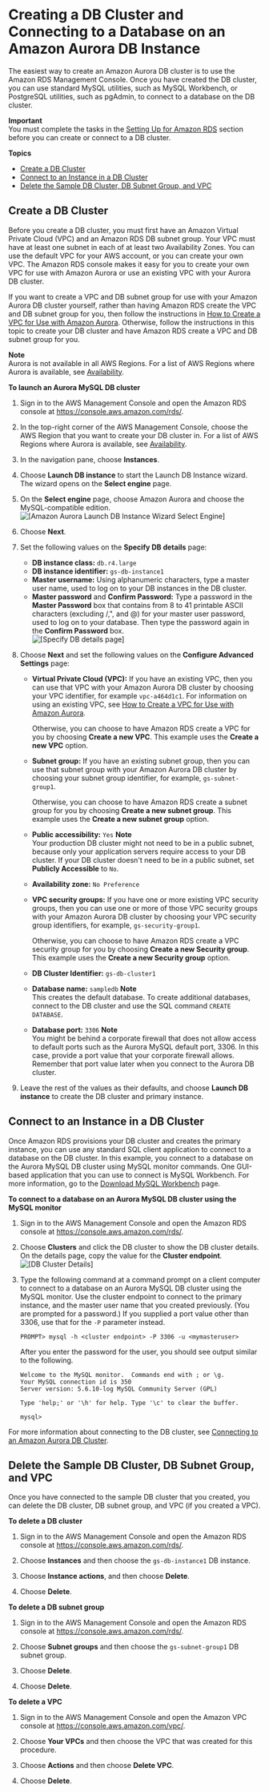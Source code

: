 # Creating a DB Cluster and Connecting to a Database on an Amazon Aurora DB Instance<a name="CHAP_GettingStarted.CreatingConnecting.Aurora"></a>

The easiest way to create an Amazon Aurora DB cluster is to use the Amazon RDS Management Console\. Once you have created the DB cluster, you can use standard MySQL utilities, such as MySQL Workbench, or PostgreSQL utilities, such as pgAdmin, to connect to a database on the DB cluster\.

**Important**  
You must complete the tasks in the [Setting Up for Amazon RDS](CHAP_SettingUp.md) section before you can create or connect to a DB cluster\.

**Topics**
+ [Create a DB Cluster](#CHAP_GettingStarted.Aurora.CreateDBCluster)
+ [Connect to an Instance in a DB Cluster](#CHAP_GettingStarted.Aurora.Connect)
+ [Delete the Sample DB Cluster, DB Subnet Group, and VPC](#CHAP_GettingStarted.Deleting.Aurora)

## Create a DB Cluster<a name="CHAP_GettingStarted.Aurora.CreateDBCluster"></a>

Before you create a DB cluster, you must first have an Amazon Virtual Private Cloud \(VPC\) and an Amazon RDS DB subnet group\. Your VPC must have at least one subnet in each of at least two Availability Zones\. You can use the default VPC for your AWS account, or you can create your own VPC\. The Amazon RDS console makes it easy for you to create your own VPC for use with Amazon Aurora or use an existing VPC with your Aurora DB cluster\.

If you want to create a VPC and DB subnet group for use with your Amazon Aurora DB cluster yourself, rather than having Amazon RDS create the VPC and DB subnet group for you, then follow the instructions in [How to Create a VPC for Use with Amazon Aurora](Aurora.CreateVPC.md)\. Otherwise, follow the instructions in this topic to create your DB cluster and have Amazon RDS create a VPC and DB subnet group for you\.

**Note**  
Aurora is not available in all AWS Regions\. For a list of AWS Regions where Aurora is available, see [Availability](Aurora.Overview.md#Aurora.Overview.Availability)\.

**To launch an Aurora MySQL DB cluster**

1. Sign in to the AWS Management Console and open the Amazon RDS console at [https://console\.aws\.amazon\.com/rds/](https://console.aws.amazon.com/rds/)\.

1. In the top\-right corner of the AWS Management Console, choose the AWS Region that you want to create your DB cluster in\. For a list of AWS Regions where Aurora is available, see [Availability](Aurora.Overview.md#Aurora.Overview.Availability)\.

1. In the navigation pane, choose **Instances**\.

1. Choose **Launch DB instance** to start the Launch DB Instance wizard\. The wizard opens on the **Select engine** page\.

1. On the **Select engine** page, choose Amazon Aurora and choose the MySQL\-compatible edition\.  
![\[Amazon Aurora Launch DB Instance Wizard Select Engine\]](http://docs.aws.amazon.com/AmazonRDS/latest/UserGuide/images/AuroraLaunch01.png)

1. Choose **Next**\.

1. Set the following values on the **Specify DB details** page: 
   + **DB instance class:** `db.r4.large`
   + **DB instance identifier:** `gs-db-instance1`
   + **Master username:** Using alphanumeric characters, type a master user name, used to log on to your DB instances in the DB cluster\.
   + **Master password** and **Confirm Password:** Type a password in the **Master Password** box that contains from 8 to 41 printable ASCII characters \(excluding /,", and @\) for your master user password, used to log on to your database\. Then type the password again in the **Confirm Password** box\.  
![\[Specify DB details page\]](http://docs.aws.amazon.com/AmazonRDS/latest/UserGuide/images/AuroraLaunch02.png)

1. Choose **Next** and set the following values on the **Configure Advanced Settings** page: 
   + **Virtual Private Cloud \(VPC\):** If you have an existing VPC, then you can use that VPC with your Amazon Aurora DB cluster by choosing your VPC identifier, for example `vpc-a464d1c1`\. For information on using an existing VPC, see [How to Create a VPC for Use with Amazon Aurora](Aurora.CreateVPC.md)\.

     Otherwise, you can choose to have Amazon RDS create a VPC for you by choosing **Create a new VPC**\. This example uses the **Create a new VPC** option\.
   + **Subnet group:** If you have an existing subnet group, then you can use that subnet group with your Amazon Aurora DB cluster by choosing your subnet group identifier, for example, `gs-subnet-group1`\.

     Otherwise, you can choose to have Amazon RDS create a subnet group for you by choosing **Create a new subnet group**\. This example uses the **Create a new subnet group** option\.
   + **Public accessibility:** `Yes`
**Note**  
Your production DB cluster might not need to be in a public subnet, because only your application servers require access to your DB cluster\. If your DB cluster doesn't need to be in a public subnet, set **Publicly Accessible** to `No`\.
   + **Availability zone:** `No Preference`
   + **VPC security groups:** If you have one or more existing VPC security groups, then you can use one or more of those VPC security groups with your Amazon Aurora DB cluster by choosing your VPC security group identifiers, for example, `gs-security-group1`\.

     Otherwise, you can choose to have Amazon RDS create a VPC security group for you by choosing **Create a new Security group**\. This example uses the **Create a new Security group** option\.
   + **DB Cluster Identifier:** `gs-db-cluster1`
   + **Database name:** `sampledb`
**Note**  
This creates the default database\. To create additional databases, connect to the DB cluster and use the SQL command `CREATE DATABASE`\. 
   + **Database port:** `3306`
**Note**  
You might be behind a corporate firewall that does not allow access to default ports such as the Aurora MySQL default port, 3306\. In this case, provide a port value that your corporate firewall allows\. Remember that port value later when you connect to the Aurora DB cluster\.

1. Leave the rest of the values as their defaults, and choose **Launch DB instance** to create the DB cluster and primary instance\.

## Connect to an Instance in a DB Cluster<a name="CHAP_GettingStarted.Aurora.Connect"></a>

Once Amazon RDS provisions your DB cluster and creates the primary instance, you can use any standard SQL client application to connect to a database on the DB cluster\. In this example, you connect to a database on the Aurora MySQL DB cluster using MySQL monitor commands\. One GUI\-based application that you can use to connect is MySQL Workbench\. For more information, go to the [ Download MySQL Workbench](http://dev.mysql.com/downloads/workbench/) page\.

 **To connect to a database on an Aurora MySQL DB cluster using the MySQL monitor** 

1. Sign in to the AWS Management Console and open the Amazon RDS console at [https://console\.aws\.amazon\.com/rds/](https://console.aws.amazon.com/rds/)\.

1. Choose **Clusters** and click the DB cluster to show the DB cluster details\. On the details page, copy the value for the **Cluster endpoint**\.   
![\[DB Cluster Details\]](http://docs.aws.amazon.com/AmazonRDS/latest/UserGuide/images/AuroraLaunch04.png)

1. Type the following command at a command prompt on a client computer to connect to a database on an Aurora MySQL DB cluster using the MySQL monitor\. Use the cluster endpoint to connect to the primary instance, and the master user name that you created previously\. \(You are prompted for a password\.\) If you supplied a port value other than 3306, use that for the `-P` parameter instead\.

   ```
   PROMPT> mysql -h <cluster endpoint> -P 3306 -u <mymasteruser>						
   ```

   After you enter the password for the user, you should see output similar to the following\.

   ```
   Welcome to the MySQL monitor.  Commands end with ; or \g.
   Your MySQL connection id is 350
   Server version: 5.6.10-log MySQL Community Server (GPL)
   
   Type 'help;' or '\h' for help. Type '\c' to clear the buffer.
   
   mysql>
   ```

For more information about connecting to the DB cluster, see [Connecting to an Amazon Aurora DB Cluster](Aurora.Connecting.md)\.

## Delete the Sample DB Cluster, DB Subnet Group, and VPC<a name="CHAP_GettingStarted.Deleting.Aurora"></a>

Once you have connected to the sample DB cluster that you created, you can delete the DB cluster, DB subnet group, and VPC \(if you created a VPC\)\. 

**To delete a DB cluster**

1. Sign in to the AWS Management Console and open the Amazon RDS console at [https://console\.aws\.amazon\.com/rds/](https://console.aws.amazon.com/rds/)\.

1. Choose **Instances** and then choose the `gs-db-instance1` DB instance\.

1. Choose **Instance actions**, and then choose **Delete**\.

1. Choose **Delete**\. 

**To delete a DB subnet group**

1. Sign in to the AWS Management Console and open the Amazon RDS console at [https://console\.aws\.amazon\.com/rds/](https://console.aws.amazon.com/rds/)\.

1. Choose **Subnet groups** and then choose the `gs-subnet-group1` DB subnet group\.

1. Choose **Delete**\.

1. Choose **Delete**\. 

**To delete a VPC**

1. Sign in to the AWS Management Console and open the Amazon VPC console at [https://console\.aws\.amazon\.com/vpc/](https://console.aws.amazon.com/vpc/)\.

1. Choose **Your VPCs** and then choose the VPC that was created for this procedure\.

1. Choose **Actions** and then choose **Delete VPC**\.

1. Choose **Delete**\. 